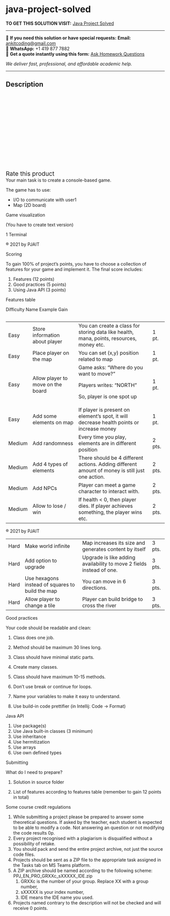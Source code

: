 # java-project-solved
**TO GET THIS SOLUTION VISIT:** [Java Project Solved](https://www.ankitcodinghub.com/product/java-project-solved/)


---

📩 **If you need this solution or have special requests:** **Email:** ankitcoding@gmail.com  
📱 **WhatsApp:** +1 419 877 7882  
📄 **Get a quote instantly using this form:** [Ask Homework Questions](https://www.ankitcodinghub.com/services/ask-homework-questions/)

*We deliver fast, professional, and affordable academic help.*

---

<h2>Description</h2>



<div class="kk-star-ratings kksr-auto kksr-align-center kksr-valign-top" data-payload="{&quot;align&quot;:&quot;center&quot;,&quot;id&quot;:&quot;95405&quot;,&quot;slug&quot;:&quot;default&quot;,&quot;valign&quot;:&quot;top&quot;,&quot;ignore&quot;:&quot;&quot;,&quot;reference&quot;:&quot;auto&quot;,&quot;class&quot;:&quot;&quot;,&quot;count&quot;:&quot;0&quot;,&quot;legendonly&quot;:&quot;&quot;,&quot;readonly&quot;:&quot;&quot;,&quot;score&quot;:&quot;0&quot;,&quot;starsonly&quot;:&quot;&quot;,&quot;best&quot;:&quot;5&quot;,&quot;gap&quot;:&quot;4&quot;,&quot;greet&quot;:&quot;Rate this product&quot;,&quot;legend&quot;:&quot;0\/5 - (0 votes)&quot;,&quot;size&quot;:&quot;24&quot;,&quot;title&quot;:&quot;Java  Project Solved&quot;,&quot;width&quot;:&quot;0&quot;,&quot;_legend&quot;:&quot;{score}\/{best} - ({count} {votes})&quot;,&quot;font_factor&quot;:&quot;1.25&quot;}">

<div class="kksr-stars">

<div class="kksr-stars-inactive">
            <div class="kksr-star" data-star="1" style="padding-right: 4px">


<div class="kksr-icon" style="width: 24px; height: 24px;"></div>
        </div>
            <div class="kksr-star" data-star="2" style="padding-right: 4px">


<div class="kksr-icon" style="width: 24px; height: 24px;"></div>
        </div>
            <div class="kksr-star" data-star="3" style="padding-right: 4px">


<div class="kksr-icon" style="width: 24px; height: 24px;"></div>
        </div>
            <div class="kksr-star" data-star="4" style="padding-right: 4px">


<div class="kksr-icon" style="width: 24px; height: 24px;"></div>
        </div>
            <div class="kksr-star" data-star="5" style="padding-right: 4px">


<div class="kksr-icon" style="width: 24px; height: 24px;"></div>
        </div>
    </div>

<div class="kksr-stars-active" style="width: 0px;">
            <div class="kksr-star" style="padding-right: 4px">


<div class="kksr-icon" style="width: 24px; height: 24px;"></div>
        </div>
            <div class="kksr-star" style="padding-right: 4px">


<div class="kksr-icon" style="width: 24px; height: 24px;"></div>
        </div>
            <div class="kksr-star" style="padding-right: 4px">


<div class="kksr-icon" style="width: 24px; height: 24px;"></div>
        </div>
            <div class="kksr-star" style="padding-right: 4px">


<div class="kksr-icon" style="width: 24px; height: 24px;"></div>
        </div>
            <div class="kksr-star" style="padding-right: 4px">


<div class="kksr-icon" style="width: 24px; height: 24px;"></div>
        </div>
    </div>
</div>


<div class="kksr-legend" style="font-size: 19.2px;">
            <span class="kksr-muted">Rate this product</span>
    </div>
    </div>
<div class="page" title="Page 1">
<div class="layoutArea">
<div class="column">
Your main task is to create a console-based game.

The game has to use:

<ul>
<li>I/O to communicate with user1</li>
<li>Map (2D board)</li>
</ul>
</div>
</div>
<div class="layoutArea">
<div class="column">
Game visualization

(You have to create text version)

</div>
</div>
<div class="layoutArea">
<div class="column">
1 Terminal

® 2021 by PJAIT

</div>
</div>
</div>
<div class="page" title="Page 2">
<div class="layoutArea">
<div class="column">
Scoring

To gain 100% of project’s points, you have to choose a collection of features for your game and implement it. The final score includes:

<ol>
<li>Features (12 points)</li>
<li>Good practices (5 points)</li>
<li>Using Java API (3 points)</li>
</ol>
Features table

Difficulty Name Example Gain

</div>
</div>
<table>
<tbody>
<tr>
<td>
<div class="layoutArea">
<div class="column">
Easy

</div>
</div>
</td>
<td>
<div class="layoutArea">
<div class="column">
Store information about player

</div>
</div>
</td>
<td>
<div class="layoutArea">
<div class="column">
You can create a class for storing data like health, mana, points, resources, money etc.

</div>
</div>
</td>
<td>
<div class="layoutArea">
<div class="column">
1 pt.

</div>
</div>
</td>
</tr>
<tr>
<td>
<div class="layoutArea">
<div class="column">
Easy

</div>
</div>
</td>
<td>
<div class="layoutArea">
<div class="column">
Place player on the map

</div>
</div>
</td>
<td>
<div class="layoutArea">
<div class="column">
You can set (x,y) position related to map

</div>
</div>
</td>
<td>
<div class="layoutArea">
<div class="column">
1 pt.

</div>
</div>
</td>
</tr>
<tr>
<td>
<div class="layoutArea">
<div class="column">
Easy

</div>
</div>
</td>
<td>
<div class="layoutArea">
<div class="column">
Allow player to move on the board

</div>
</div>
</td>
<td>
<div class="layoutArea">
<div class="column">
Game asks: “Where do you want to move?”

Players writes: “NORTH”

So, player is one spot up

</div>
</div>
</td>
<td>
<div class="layoutArea">
<div class="column">
1 pt.

</div>
</div>
</td>
</tr>
<tr>
<td>
<div class="layoutArea">
<div class="column">
Easy

</div>
</div>
</td>
<td>
<div class="layoutArea">
<div class="column">
Add some elements on map

</div>
</div>
</td>
<td>
<div class="layoutArea">
<div class="column">
If player is present on element’s spot, it will decrease health points or increase money

</div>
</div>
</td>
<td>
<div class="layoutArea">
<div class="column">
1 pt.

</div>
</div>
</td>
</tr>
<tr>
<td>
<div class="layoutArea">
<div class="column">
Medium

</div>
</div>
</td>
<td>
<div class="layoutArea">
<div class="column">
Add randomness

</div>
</div>
</td>
<td>
<div class="layoutArea">
<div class="column">
Every time you play, elements are in different position

</div>
</div>
</td>
<td>
<div class="layoutArea">
<div class="column">
2 pts.

</div>
</div>
</td>
</tr>
<tr>
<td>
<div class="layoutArea">
<div class="column">
Medium

</div>
</div>
</td>
<td>
<div class="layoutArea">
<div class="column">
Add 4 types of elements

</div>
</div>
</td>
<td>
<div class="layoutArea">
<div class="column">
There should be 4 different actions. Adding different amount of money is still just one action.

</div>
</div>
</td>
<td>
<div class="layoutArea">
<div class="column">
2 pts.

</div>
</div>
</td>
</tr>
<tr>
<td>
<div class="layoutArea">
<div class="column">
Medium

</div>
</div>
</td>
<td>
<div class="layoutArea">
<div class="column">
Add NPCs

</div>
</div>
</td>
<td>
<div class="layoutArea">
<div class="column">
Player can meet a game character to interact with.

</div>
</div>
</td>
<td>
<div class="layoutArea">
<div class="column">
2 pts.

</div>
</div>
</td>
</tr>
<tr>
<td>
<div class="layoutArea">
<div class="column">
Medium

</div>
</div>
</td>
<td>
<div class="layoutArea">
<div class="column">
Allow to lose / win

</div>
</div>
</td>
<td>
<div class="layoutArea">
<div class="column">
If health &lt; 0, then player dies. If player achieves something, the player wins etc.

</div>
</div>
</td>
<td>
<div class="layoutArea">
<div class="column">
2 pts.

</div>
</div>
</td>
</tr>
</tbody>
</table>
<div class="layoutArea">
<div class="column">
® 2021 by PJAIT

</div>
</div>
</div>
<div class="page" title="Page 3">
<table>
<tbody>
<tr>
<td>
<div class="layoutArea">
<div class="column">
Hard

</div>
</div>
</td>
<td>
<div class="layoutArea">
<div class="column">
Make world infinite

</div>
</div>
</td>
<td>
<div class="layoutArea">
<div class="column">
Map increases its size and generates content by itself

</div>
</div>
</td>
<td>
<div class="layoutArea">
<div class="column">
3 pts.

</div>
</div>
</td>
</tr>
<tr>
<td>
<div class="layoutArea">
<div class="column">
Hard

</div>
</div>
</td>
<td>
<div class="layoutArea">
<div class="column">
Add option to upgrade

</div>
</div>
</td>
<td>
<div class="layoutArea">
<div class="column">
Upgrade is like adding availability to move 2 fields instead of one.

</div>
</div>
</td>
<td>
<div class="layoutArea">
<div class="column">
3 pts.

</div>
</div>
</td>
</tr>
<tr>
<td>
<div class="layoutArea">
<div class="column">
Hard

</div>
</div>
</td>
<td>
<div class="layoutArea">
<div class="column">
Use hexagons instead of squares to build the map

</div>
</div>
</td>
<td>
<div class="layoutArea">
<div class="column">
You can move in 6 directions.

</div>
</div>
</td>
<td>
<div class="layoutArea">
<div class="column">
3 pts.

</div>
</div>
</td>
</tr>
<tr>
<td>
<div class="layoutArea">
<div class="column">
Hard

</div>
</div>
</td>
<td>
<div class="layoutArea">
<div class="column">
Allow player to change a tile

</div>
</div>
</td>
<td>
<div class="layoutArea">
<div class="column">
Player can build bridge to cross the river

</div>
</div>
</td>
<td>
<div class="layoutArea">
<div class="column">
3 pts.

</div>
</div>
</td>
</tr>
</tbody>
</table>
<div class="layoutArea">
<div class="column">
Good practices

Your code should be readable and clean:

1. Class does one job.

2. Method should be maximum 30 lines long.

3. Class should have minimal static parts.

4. Create many classes.

5. Class should have maximum 10-15 methods.

6. Don’t use break or continue for loops.

7. Name your variables to make it easy to understand.

8. Use build-in code prettifier (in Intellij: Code -&gt; Format)

Java API

<ol>
<li>Use package(s)</li>
<li>Use Java built-in classes (3 minimum)</li>
<li>Use inheritance</li>
<li>Use hermitization</li>
<li>Use arrays</li>
<li>Use own defined types</li>
</ol>
Submitting

What do I need to prepare?

1. Solution in source folder

2. List of features according to features table (remember to gain 12 points in total)

</div>
</div>
</div>
<div class="page" title="Page 4">
<div class="layoutArea">
<div class="column">
Some course credit regulations

<ol>
<li>While submitting a project please be prepared to answer some theoretical questions. If asked by the teacher, each student is expected to be able to modify a code. Not answering an question or not modifying the code results 0p.</li>
<li>Every project recognised with a plagiarism is disqualified without a possibility of retake.</li>
<li>You should pack and send the entire project archive, not just the source code files.</li>
<li>Projects should be sent as a ZIP file to the appropriate task assigned in the Tasks tab on MS Teams platform.</li>
<li>A ZIP archive should be named according to the following scheme:
PPJ_EN_PRO_GRXXc_sXXXXX_IDE.zip

<ol>
<li>GRXXc is the number of your group. Replace XX with a group number,</li>
<li>sXXXXX is your index number,</li>
<li>IDE means the IDE name you used.</li>
</ol>
</li>
<li>Projects named contrary to the description will not be checked and will receive 0 points.</li>
</ol>
</div>
</div>
<div class="layoutArea">
<div class="column">
&nbsp;

</div>
</div>
</div>
